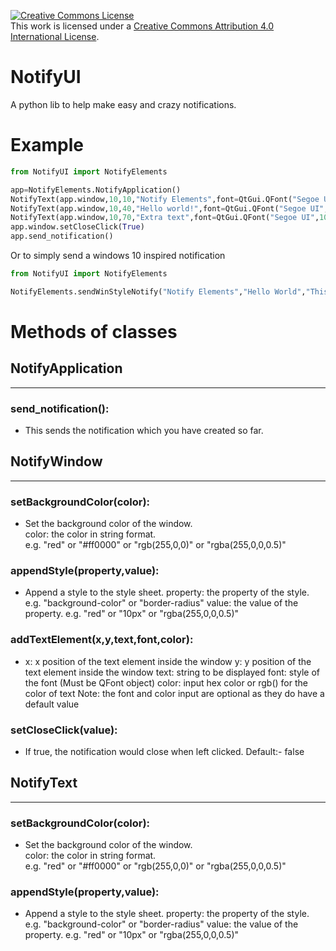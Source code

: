 <a rel="license" href="http://creativecommons.org/licenses/by/4.0/"><img alt="Creative Commons License" style="border-width:0" src="https://i.creativecommons.org/l/by/4.0/88x31.png" /></a><br />This work is licensed under a <a rel="license" href="http://creativecommons.org/licenses/by/4.0/">Creative Commons Attribution 4.0 International License</a>.

# NotifyUI

A python lib to help make easy and crazy notifications.

# Example

```py
from NotifyUI import NotifyElements

app=NotifyElements.NotifyApplication()
NotifyText(app.window,10,10,"Notify Elements",font=QtGui.QFont("Segoe UI",10,QtGui.QFont.Weight.Normal))
NotifyText(app.window,10,40,"Hello world!",font=QtGui.QFont("Segoe UI",13,QtGui.QFont.Weight.Bold))
NotifyText(app.window,10,70,"Extra text",font=QtGui.QFont("Segoe UI",10,QtGui.QFont.Weight.Normal),color="#a5a5a5")
app.window.setCloseClick(True)
app.send_notification()
```

Or to simply send a windows 10 inspired notification

```py
from NotifyUI import NotifyElements

NotifyElements.sendWinStyleNotify("Notify Elements","Hello World","This is a test message.")
```

# Methods of classes

## NotifyApplication
---
### send_notification():
- This sends the notification which you have created so far.

## NotifyWindow
---
### setBackgroundColor(color):
- Set the background color of the window.<br>
color: the color in string format.<br>
e.g. "red" or "#ff0000" or "rgb(255,0,0)" or "rgba(255,0,0,0.5)"

### appendStyle(property,value):
- Append a style to the style sheet.
property: the property of the style.
e.g. "background-color" or "border-radius"
value: the value of the property.
e.g. "red" or "10px" or "rgba(255,0,0,0.5)"

### addTextElement(x,y,text,font,color):
- x: x position of the text element inside the window
y: y position of the text element inside the window
text: string to be displayed
font: style of the font (Must be QFont object)
color: input hex color or rgb() for the color of text
Note: the font and color input are optional as they do have a default value

### setCloseClick(value):
- If true, the notification would close when left clicked. Default:- false

## NotifyText
---
### setBackgroundColor(color):
- Set the background color of the window.<br>
color: the color in string format.<br>
e.g. "red" or "#ff0000" or "rgb(255,0,0)" or "rgba(255,0,0,0.5)"

### appendStyle(property,value):
- Append a style to the style sheet.
property: the property of the style.
e.g. "background-color" or "border-radius"
value: the value of the property.
e.g. "red" or "10px" or "rgba(255,0,0,0.5)"